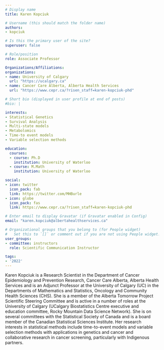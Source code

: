 ```yaml
---
# Display name
title: Karen Kopciuk

# Username (this should match the folder name)
authors:
- kopciuk

# Is this the primary user of the site?
superuser: false

# Role/position
role: Associate Professor

Organizations/Affiliations:
organizations:
- name: University of Calgary
  url: "https://ucalgary.ca"
- name: Cancer Care Alberta, Alberta Health Services
  url: "https://www.cepr.ca/?risen_staff=karen-kopciuk-phd"

# Short bio (displayed in user profile at end of posts)
#bio: |

interests:
- Statistical Genetics
- Survival Analysis
- Multi-state models
- Metabolomics
- Time-to event models
- Variable selection methods

education:
  courses:
  - course: Ph.D
    institution: University of Waterloo
  - course: M.Math
    institution: University of Waterloo

social:
- icon: twitter
  icon_pack: fab
  link: https://twitter.com/MHBurle 
- icon: globe
  icon_pack: fas
  link: https://www.cepr.ca/?risen_staff=karen-kopciuk-phd

# Enter email to display Gravatar (if Gravatar enabled in Config)
email: "karen.kopciuk@albertahealthservices.ca"

# Organizational groups that you belong to (for People widget)
#   Set this to `[]` or comment out if you are not using People widget.
user_groups:
- committee: instructors
  role: Scientific Communication Instructor

tags:
- '2022'
---
```

Karen Kopciuk is a Research Scientist in the Department of Cancer Epidemiology and Prevention Research, Cancer Care Alberta, Alberta Health Services and is an Adjunct Professor at the University of Calgary (UC) in the Departments of Mathematics and Statistics, Oncology and Community Health Sciences (CHS). She is a member of the Alberta Tomorrow Project Scientific Steering Committee and is active in a number of roles at the University of Calgary (UCalgary Biostatistics Centre executive and education committee,  Rocky Mountain Data Science Network). She is on several committees with the Statistical Society of Canada and is a board member of the Canadian Statistical Sciences Institute. Her research interests in statistical methods include time-to-event models and variable selection methods with applications in genetics and cancer and collaborative research in cancer screening, particularly with Indigenous partners.
